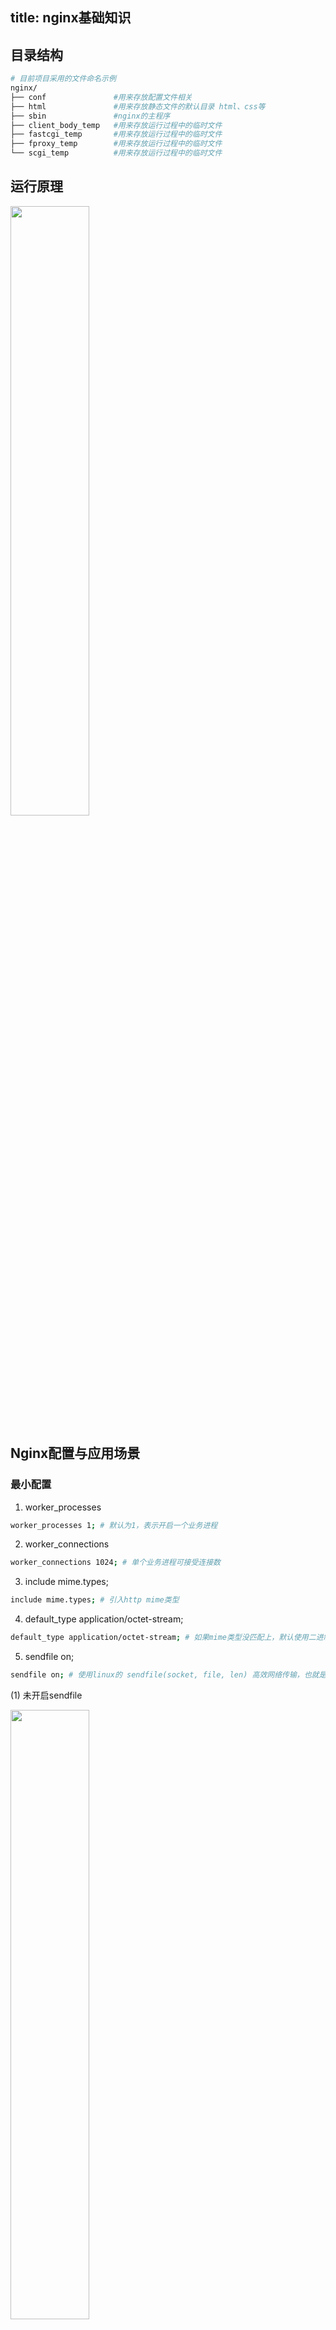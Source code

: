 title: nginx基础知识
---
## 目录结构
```bash
# 目前项目采用的文件命名示例
nginx/
├── conf               #用来存放配置文件相关
├── html               #用来存放静态文件的默认目录 html、css等
├── sbin               #nginx的主程序
├── client_body_temp   #用来存放运行过程中的临时文件
├── fastcgi_temp       #用来存放运行过程中的临时文件
├── fproxy_temp        #用来存放运行过程中的临时文件
└── scgi_temp          #用来存放运行过程中的临时文件
```

## 运行原理

<img src="/images/middleware/nginx/run.png" width="50%" />

## Nginx配置与应用场景
### 最小配置
1. worker_processes
```bash 
worker_processes 1; # 默认为1，表示开启一个业务进程
```
2. worker_connections
```bash 
worker_connections 1024; # 单个业务进程可接受连接数
```
3. include mime.types;
```bash 
include mime.types; # 引入http mime类型
```
4. default_type application/octet-stream;
```bash 
default_type application/octet-stream; # 如果mime类型没匹配上，默认使用二进制流的方式传输。
```
5. sendfile on;
```bash 
sendfile on; # 使用linux的 sendfile(socket, file, len) 高效网络传输，也就是数据0拷贝。
```
(1) 未开启sendfile

<img src="/images/middleware/nginx/send_file_off.png" width="50%" />

(2) 开启sendfile

<img src="/images/middleware/nginx/send_file_on.png" width="50%" />

6. keepalive_timeout 65;
```bash 
keepalive_timeout 65; # 指定每个 TCP 连接最多可以保持65s
```

## 虚拟主机
原本一台服务器只能对应一个站点，通过虚拟主机技术可以虚拟化成多个站点同时对外提供服务。
```bash 
# 虚拟主机配置
server {
  listen 80; 监听端口号
  server_name localhost; 主机名
  location / { 匹配路径
    root html; 文件根目录
    index index.html index.htm; 默认页名称
  }
  error_page 500 502 503 504 /50x.html; 报错编码对应页面
  location = /50x.html {
    root html;
  }
}
```
### servername匹配规则
需要注意的是servername匹配分先后顺序，写在前面的匹配上就不会继续往下匹配了。
1. 完整匹配
```bash 
# 可以在同一servername中匹配多个域名
server_name vod.mmban.com www1.mmban.com;
```
2. 通配符匹配
```bash 
server_name *.mmban.com;
```
3. 通配符结束匹配
```bash 
server_name vod.*;
```
4. 正则匹配
```bash 
server_name ~^[0-9]+\.mmban\.com$;
```

### 反向代理
```bash 
location / {
  proxy_pass http://baidu.com/;
}
```

### 基于反向代理的负载均衡
```bash 
upstream httpd {
  server 192.168.44.102:80;
  server 192.168.43.103:80;
}

server {
  listen 80; 监听端口号
  server_name httpd; 主机名
  location / { 匹配路径
    root html; 文件根目录
    index index.html index.htm; 默认页名称
  }
}
```

#### 负载均衡策略

##### 轮询
默认情况下使用轮询方式，逐一转发，这种方式适用于无状态请求。

##### weight(权重)
指定轮询几率，weight和访问比率成正比，用于后端服务器性能不均的情况。
```bash 
upstream httpd {
  server 127.0.0.1:8050 weight=10 down;  #down：表示当前的server暂时不参与负载
  server 127.0.0.1:8060 weight=1;        #weight：默认为1.weight越大，负载的权重就越大。
  server 127.0.0.1:8060 weight=1 backup; #backup： 其它所有的非backup机器down或者忙的时候，请求backup机器。
}
```
##### ip_hash
根据客户端的ip地址转发同一台服务器，可以保持回话。
##### least_conn
最少连接访问
##### url_hash
根据用户访问的url定向转发请求
##### fair
根据后端服务器响应时间转发请求

### 动静分离
```bash 
# 配置反向代理
location / {
  proxy_pass http://127.0.0.1:8080;
  root html;
  index index.html index.htm;
}

# css 
location /css {
  root /usr/local/nginx/static;
  index index.html index.htm;
}

# js 
location /js {
  root /usr/local/nginx/static;
  index index.html index.htm;
}

# images
location /images {
  root /usr/local/nginx/static;
  index index.html index.htm;
}
```
1. 使用一个location
```bash
# 使用正则
location ~*/(css|img|js) {
  root /usr/local/nginx/static;
  index index.html index.htm;
}
```
2. location 前缀
```bash 
/  # 通用匹配，任何请求都会匹配到。
=  # 精准匹配，不是以指定模式开头
~  # 正则匹配，区分大小写
~* # 正则匹配，不区分大小
^~ # 非正则匹配，匹配以指定模式开头的location
```
3. location 匹配顺序
```bash
# 多个正则location直接按书写顺序匹配，成功后就不会继续往后面匹配
# 普通（非正则）location会一直往下，直到找到匹配度最高的（最大前缀匹配）
# 当普通location与正则location同时存在，如果正则匹配成功,则不会再执行普通匹配
# 所有类型location存在时，“=”匹配 > “^~”匹配 > 正则匹配 > 普通（最大前缀匹配）
```
4. alias与root
```bash 
location /css {
  alias /usr/local/nginx/static/css;
  index index.html index.htm;
}
```
* **root**用来设置根目录，而**alias**在接受请求的时候在路径上不会加上**location**。
* **alias**指定的目录是准确的，即location匹配访问的path目录下的文件直接是在alias目录下查找的； 
* **root**指定的目录是location匹配访问的path目录的上一级目录,这个path目录一定要是真实存在root指定目录下的； 
* 使用**alias**标签的目录块中不能使用rewrite的break（具体原因不明）；另外，**alias**指定的目录后面必须要加上"/"符号！！ 
* **alias**虚拟目录配置中，location匹配的path目录如果后面不带"/"，那么访问的url地址中这个path目录后面加不加"/"不影响访问，访问时它会自动加上"/"； 但是如果location匹配的path目录后面加上"/"，那么访问的url地址中这个path目录必须要加上"/"，访问时它不会自动加上"/"。如果不加上"/"，访问就会失败！ 
* **root**目录配置中，location匹配的path目录后面带不带"/"，都不会影响访问。

### UrlRewrite
#### rewrite语法格式及参数语法
```bash 
#rewrite是实现URL重写的关键指令，根据regex (正则表达式)部分内容，重定向到replacement，结尾是flag标记。
rewrite <regex> <replacement> [flag];
关键字   正则     替代内容       flag标记
```
1. 关键字：其中关键字error_log不能改变
2. 正则：perl兼容正则表达式语句进行规则匹配
3. 替代内容：将正则匹配的内容替换成replacement
4. flag标记：rewrite支持的flag标记
5. rewrite参数的标签段位置：server,location,if
6. flag标记说明:
```bash
last      #本条规则匹配完成后，继续向下匹配新的location URI规则
break     #本条规则匹配完成即终止，不再匹配后面的任何规则
redirect  #返回302临时重定向，浏览器地址会显示跳转后的URL地址
permanent #返回301永久重定向，浏览器地址栏会显示跳转后的URL地
```
```bash
#示例
rewrite ^/([0-9]+).html$ /index.jsp?pageNum=$1 break;
```

```bash
# 配合负载均衡使用
upstream httpds {
  server 192.168.44.102 weight=8 down;
  server 192.168.44.103:8080 weight=2;
  server 192.168.44.104:8080 weight=1 backup;
}
location / {
  rewrite ^/([0-9]+).html$ /index.jsp?pageNum=$1 redirect;
  proxy_pass http://httpds ;
}
```

### 防盗链配置
防止别人引用网站中的图片或其它资源文件
```bash
valid_referers none | blocked | server_names | strings ....;
# none， 检测 Referer 头域不存在的情况。
# blocked，检测 Referer 头域的值被防火墙或者代理服务器删除或伪装的情况。这种情况该头域的值不以“http://” 或 “https://” 开头。
# server_names ，设置一个或多个 URL ，检测 Referer 头域的值是否是这些 URL 中的某一个。
```
1. 在需要防盗链的location中配置
```bash
valid_referers 192.168.44.101;
if ($invalid_referer) {
  return 403;
}
```

### 高可用配置